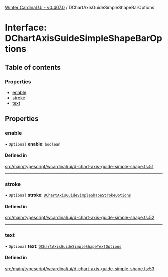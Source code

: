[Winter Cardinal UI - v0.407.0](../index.md) / DChartAxisGuideSimpleShapeBarOptions

# Interface: DChartAxisGuideSimpleShapeBarOptions

## Table of contents

### Properties

- [enable](DChartAxisGuideSimpleShapeBarOptions.md#enable)
- [stroke](DChartAxisGuideSimpleShapeBarOptions.md#stroke)
- [text](DChartAxisGuideSimpleShapeBarOptions.md#text)

## Properties

### enable

• `Optional` **enable**: `boolean`

#### Defined in

[src/main/typescript/wcardinal/ui/d-chart-axis-guide-simple-shape.ts:51](https://github.com/winter-cardinal/winter-cardinal-ui/blob/v0.407.0/src/main/typescript/wcardinal/ui/d-chart-axis-guide-simple-shape.ts#L51)

___

### stroke

• `Optional` **stroke**: [`DChartAxisGuideSimpleShapeStrokeOptions`](DChartAxisGuideSimpleShapeStrokeOptions.md)

#### Defined in

[src/main/typescript/wcardinal/ui/d-chart-axis-guide-simple-shape.ts:52](https://github.com/winter-cardinal/winter-cardinal-ui/blob/v0.407.0/src/main/typescript/wcardinal/ui/d-chart-axis-guide-simple-shape.ts#L52)

___

### text

• `Optional` **text**: [`DChartAxisGuideSimpleShapeTextOptions`](DChartAxisGuideSimpleShapeTextOptions.md)

#### Defined in

[src/main/typescript/wcardinal/ui/d-chart-axis-guide-simple-shape.ts:53](https://github.com/winter-cardinal/winter-cardinal-ui/blob/v0.407.0/src/main/typescript/wcardinal/ui/d-chart-axis-guide-simple-shape.ts#L53)
